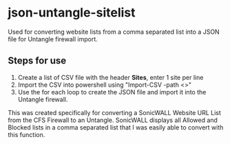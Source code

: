 # json-untangle-sitelist
Used for converting website lists from a comma separated  list into a JSON file for Untangle firewall import.

## Steps for use
1. Create a list of CSV file with the header **Sites**, enter 1 site per line
2. Import the CSV into powershell using "Import-CSV -path <<path to CSV>>"
  3. Use the for each loop to create the JSON file and import it into the Untangle firewall.
  
  
This was created specifically for converting a SonicWALL Website URL List from the CFS Firewall to an Untangle. SonicWALL displays all Allowed and Blocked lists in a comma separated list that I was easily able to convert with this function.
